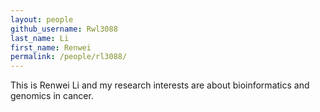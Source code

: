 ```yaml
---
layout: people
github_username: Rwl3088
last_name: Li
first_name: Renwei
permalink: /people/rl3088/
---
```

This is Renwei Li and my research interests are about bioinformatics and genomics in cancer.